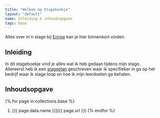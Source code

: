 ```yaml
---
title: "Welkom op Stageboekje"
layout: "default"
name: Inleiding & inhoudsopgave
tags: base
---
```


Alles over m'n stage bij [Enrise](https://enrise.com/) kan je hier binnenkort vinden.

## Inleiding
In dit stageboekje vind je alles wat ik heb gedaan tijdens mijn stage. Allereerst heb ik een [stageplan](/stageplan) geschreven waar ik specifieker in ga op het bedrijf waar ik stage loop en hoe ik mijn leerdoelen ga behalen.

## Inhoudsopgave
{% for page in collections.base %}
  1. [{{ page.data.name }}]({{ page.url }})
{% endfor %}
